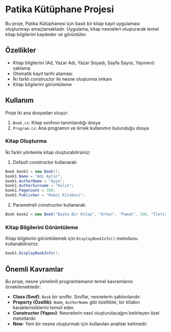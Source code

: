 # Patika Kütüphane Projesi

Bu proje, Patika Kütüphanesi için basit bir kitap kayıt uygulaması oluşturmayı amaçlamaktadır. Uygulama, kitap nesneleri oluşturarak temel kitap bilgilerini kaydeder ve görüntüler.

## Özellikler

- Kitap bilgilerini (Ad, Yazar Adı, Yazar Soyadı, Sayfa Sayısı, Yayınevi) saklama
- Otomatik kayıt tarihi ataması
- İki farklı constructor ile nesne oluşturma imkanı
- Kitap bilgilerini görüntüleme

## Kullanım

Proje iki ana dosyadan oluşur:

1. `Book.cs`: Kitap sınıfının tanımlandığı dosya
2. `Program.cs`: Ana programın ve örnek kullanımın bulunduğu dosya

### Kitap Oluşturma

İki farklı yöntemle kitap oluşturabilirsiniz:

1. Default constructor kullanarak:

```csharp
Book book1 = new Book();
book1.Name = "Adı Aylin";
book1.AuthorName = "Ayşe";
book1.AuthorSurname = "Kulin";
book1.PageCount = 398;
book1.Publisher = "Remzi Kitabevi";
```

2. Parametreli constructor kullanarak:

```csharp
Book book2 = new Book("Başka Bir Kitap", "Orhan", "Pamuk", 350, "İletişim Yayınları");
```

### Kitap Bilgilerini Görüntüleme

Kitap bilgilerini görüntülemek için `DisplayBookInfo()` metodunu kullanabilirsiniz:

```csharp
book1.DisplayBookInfo();
```

## Önemli Kavramlar

Bu proje, nesne yönelimli programlamanın temel kavramlarını örneklemektedir:

- **Class (Sınıf)**: `Book` bir sınıftır. Sınıflar, nesnelerin şablonlarıdır.
- **Property (Özellik)**: `Name`, `AuthorName` gibi özellikler, bir kitabın karakteristiklerini temsil eder.
- **Constructor (Yapıcı)**: Nesnelerin nasıl oluşturulacağını belirleyen özel metotlardır.
- **New**: Yeni bir nesne oluşturmak için kullanılan anahtar kelimedir.
